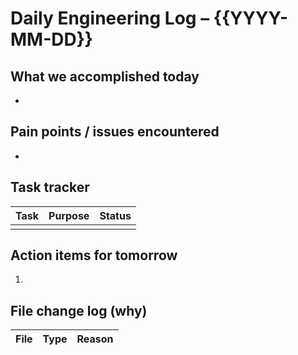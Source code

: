 # Daily Engineering Log – {{YYYY-MM-DD}}

## What we accomplished today

* 

## Pain points / issues encountered

* 

## Task tracker

| Task | Purpose | Status |
|------|---------|--------|
| | | |

## Action items for tomorrow

1. 

## File change log (why)

| File | Type | Reason |
|------|------|--------| 